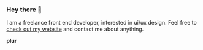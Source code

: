 ### Hey there 👋

I am a freelance front end developer, interested in ui/ux design. Feel free to [check out my website](https://meszarosdezso.com) and contact me about anything. 

**plur**

<!--
**meszarosdezso/meszarosdezso** is a ✨ _special_ ✨ repository because its `README.md` (this file) appears on your GitHub profile.

Here are some ideas to get you started:

- 🔭 I’m currently working on ...
- 🌱 I’m currently learning ...
- 👯 I’m looking to collaborate on ...
- 🤔 I’m looking for help with ...
- 💬 Ask me about ...
- 📫 How to reach me: ...
- 😄 Pronouns: ...
- ⚡ Fun fact: ...
-->
